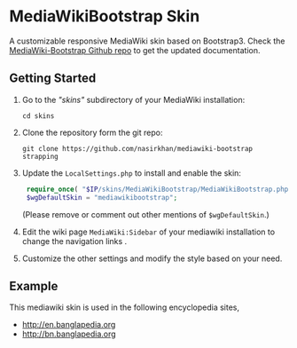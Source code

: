 MediaWikiBootstrap Skin
===================

A customizable responsive MediaWiki skin based on Bootstrap3. Check the [MediaWiki-Bootstrap Github repo](https://github.com/nasirkhan/mediawiki-bootstrap) to get the updated documentation.  


## Getting Started

1. Go to the *"skins"* subdirectory of your MediaWiki installation:

   ```
   cd skins
   ```

2. Clone the repository form the git repo:

   ```
   git clone https://github.com/nasirkhan/mediawiki-bootstrap strapping
   ```

3. Update the `LocalSettings.php` to install and enable the skin: 

   ```php
    require_once( "$IP/skins/MediaWikiBootstrap/MediaWikiBootstrap.php" );
    $wgDefaultSkin = "mediawikibootstrap";
    ```
   
   (Please remove or comment out other mentions of
   `$wgDefaultSkin`.)

4. Edit the wiki page `MediaWiki:Sidebar` of your mediawiki installation to change the navigation links .

5. Customize the other settings and modify the style based on your need. 


## Example 
This mediawiki skin is used in the following encyclopedia sites,
* http://en.banglapedia.org
* http://bn.banglapedia.org

